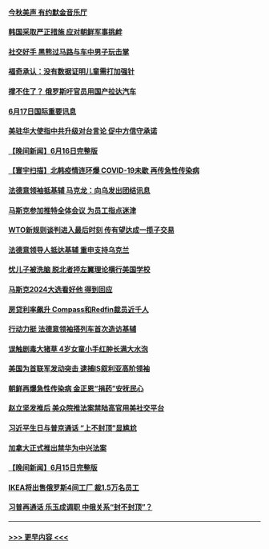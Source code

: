 #### [今秋美声 有约默金音乐厅](../pages/prog202/a103458497.md?t=06172351) 
#### [韩国采取严正措施 应对朝鲜军事挑衅](../pages/prog202/a103458367.md?t=06172351) 
#### [社交好手 黑熊过马路与车中男子玩击掌](../pages/prog202/a103458379.md?t=06172351) 
#### [福奇承认：没有数据证明儿童需打加强针](../pages/prog202/a103458396.md?t=06172351) 
#### [撑不住了？ 俄罗斯吁官员用国产拉达汽车](../pages/prog202/a103458400.md?t=06172351) 
#### [6月17日国际重要讯息](../pages/prog202/a103458357.md?t=06172351) 
#### [美驻华大使指中共升级对台言论 促中方信守承诺](../pages/prog202/a103457886.md?t=06172351) 
#### [【晚间新闻】6月16日完整版](../pages/prog202/a103457705.md?t=06172351) 
#### [【寰宇扫描】北韩疫情连环爆 COVID-19未歇 再传急性传染病](../pages/prog202/a103457741.md?t=06172351) 
#### [法德意领袖抵基辅 马克龙：向乌发出团结讯息](../pages/prog202/a103457739.md?t=06172351) 
#### [马斯克参加推特全体会议 为员工指点迷津](../pages/prog202/a103457565.md?t=06172351) 
#### [WTO新规则谈判进入最后时刻 传有望达成一揽子交易](../pages/prog202/a103457506.md?t=06172351) 
#### [法德意领导人抵达基辅 重申支持乌克兰](../pages/prog202/a103457416.md?t=06172351) 
#### [忧儿子被洗脑 脱北者抨左翼理论横行美国学校](../pages/prog202/a103457038.md?t=06172351) 
#### [马斯克2024大选看好他 得到回应](../pages/prog202/a103457029.md?t=06172351) 
#### [房贷利率飙升 Compass和Redfin裁员近千人](../pages/prog202/a103457021.md?t=06172351) 
#### [行动力挺 法德意领袖搭列车首次造访基辅](../pages/prog202/a103456957.md?t=06172351) 
#### [误触剧毒大猪草 4岁女童小手红肿长满大水泡](../pages/prog202/a103456948.md?t=06172351) 
#### [美国为首联军发动突击 逮捕IS叙利亚高阶领袖](../pages/prog202/a103456923.md?t=06172351) 
#### [朝鲜再爆急性传染病 金正恩“捐药”安抚民心](../pages/prog202/a103456930.md?t=06172351) 
#### [赵立坚发推后 美众院推法案禁陆高官用美社交平台](../pages/prog202/a103456767.md?t=06172351) 
#### [习近平生日与普京通话 “上不封顶”显尴尬](../pages/prog202/a103456836.md?t=06172351) 
#### [加拿大正式推出禁华为中兴法案](../pages/prog202/a103456782.md?t=06172351) 
#### [【晚间新闻】6月15日完整版](../pages/prog202/a103456792.md?t=06172351) 
#### [IKEA将出售俄罗斯4间工厂 裁1.5万名员工](../pages/prog202/a103456769.md?t=06172351) 
#### [习普再通话 乐玉成调职 中俄关系“封不封顶”？](../pages/prog202/a103456619.md?t=06172351) 

----
#### [ >>> 更早内容 <<< ](../indexes/prog202-earlier.md)
